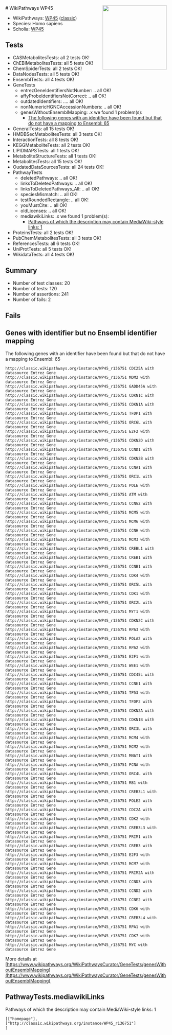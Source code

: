 <img style="float: right; width: 200px" src="https://upload.wikimedia.org/wikipedia/commons/thumb/8/83/Wplogo_with_text_500.png/640px-Wplogo_with_text_500.png" />
# WikiPathways WP45

* WikiPathways: [WP45](https://wikipathways.org/pathways/WP45) ([classic](https://classic.wikipathways.org/instance/WP45))
* Species: Homo sapiens
* Scholia: [WP45](https://scholia.toolforge.org/wikipathways/WP45)
## Tests
* CASMetabolitesTests: all 2 tests OK!
* ChEBIMetabolitesTests: all 5 tests OK!
* ChemSpiderTests: all 2 tests OK!
* DataNodesTests: all 5 tests OK!
* EnsemblTests: all 4 tests OK!
* GeneTests
    * entrezGeneIdentifiersNotNumber: .. all OK!
    * affyProbeIdentifiersNotCorrect: .. all OK!
    * outdatedIdentifiers: .... all OK!
    * nonNumericHGNCAccessionNumbers: .. all OK!
    * genesWithoutEnsemblMapping: .x we found 1 problem(s):
        * [The following genes with an identifier have been found but that do not have a mapping to Ensembl: 65](#c4e543ad)
* GeneralTests: all 15 tests OK!
* HMDBSecMetabolitesTests: all 3 tests OK!
* InteractionTests: all 8 tests OK!
* KEGGMetaboliteTests: all 2 tests OK!
* LIPIDMAPSTests: all 1 tests OK!
* MetaboliteStructureTests: all 1 tests OK!
* MetabolitesTests: all 15 tests OK!
* OudatedDataSourcesTests: all 24 tests OK!
* PathwayTests
    * deletedPathways: .. all OK!
    * linksToDeletedPathways: .. all OK!
    * linksToDeletedPathways_All: .. all OK!
    * speciesMismatch: .. all OK!
    * testRoundedRectangle: .. all OK!
    * youMustCite: .. all OK!
    * oldLicenses: .. all OK!
    * mediawikiLinks: .x we found 1 problem(s):
        * [Pathways of which the description may contain MediaWiki-style links: 1](#da69cf45)
* ProteinsTests: all 2 tests OK!
* PubChemMetabolitesTests: all 3 tests OK!
* ReferencesTests: all 6 tests OK!
* UniProtTests: all 5 tests OK!
* WikidataTests: all 4 tests OK!


## Summary

* Number of test classes: 20
* Number of tests: 120
* Number of assertions: 241
* Number of fails: 2

## Fails

<a name="c4e543ad" />

## Genes with identifier but no Ensembl identifier mapping

The following genes with an identifier have been found but that do not have a mapping to Ensembl: 65
```
http://classic.wikipathways.org/instance/WP45_r136751 CDC25A with datasource Entrez Gene
http://classic.wikipathways.org/instance/WP45_r136751 MDM2 with datasource Entrez Gene
http://classic.wikipathways.org/instance/WP45_r136751 GADD45A with datasource Entrez Gene
http://classic.wikipathways.org/instance/WP45_r136751 CDKN1C with datasource Entrez Gene
http://classic.wikipathways.org/instance/WP45_r136751 CDKN1A with datasource Entrez Gene
http://classic.wikipathways.org/instance/WP45_r136751 TFDP1 with datasource Entrez Gene
http://classic.wikipathways.org/instance/WP45_r136751 ORC6L with datasource Entrez Gene
http://classic.wikipathways.org/instance/WP45_r136751 E2F2 with datasource Entrez Gene
http://classic.wikipathways.org/instance/WP45_r136751 CDKN2D with datasource Entrez Gene
http://classic.wikipathways.org/instance/WP45_r136751 CCND1 with datasource Entrez Gene
http://classic.wikipathways.org/instance/WP45_r136751 CDKN2B with datasource Entrez Gene
http://classic.wikipathways.org/instance/WP45_r136751 CCNA1 with datasource Entrez Gene
http://classic.wikipathways.org/instance/WP45_r136751 ORC1L with datasource Entrez Gene
http://classic.wikipathways.org/instance/WP45_r136751 POLE with datasource Entrez Gene
http://classic.wikipathways.org/instance/WP45_r136751 ATM with datasource Entrez Gene
http://classic.wikipathways.org/instance/WP45_r136751 CCNG2 with datasource Entrez Gene
http://classic.wikipathways.org/instance/WP45_r136751 MCM5 with datasource Entrez Gene
http://classic.wikipathways.org/instance/WP45_r136751 MCM6 with datasource Entrez Gene
http://classic.wikipathways.org/instance/WP45_r136751 CCNH with datasource Entrez Gene
http://classic.wikipathways.org/instance/WP45_r136751 MCM3 with datasource Entrez Gene
http://classic.wikipathways.org/instance/WP45_r136751 CREBL1 with datasource Entrez Gene
http://classic.wikipathways.org/instance/WP45_r136751 CREB1 with datasource Entrez Gene
http://classic.wikipathways.org/instance/WP45_r136751 CCNB1 with datasource Entrez Gene
http://classic.wikipathways.org/instance/WP45_r136751 CDK4 with datasource Entrez Gene
http://classic.wikipathways.org/instance/WP45_r136751 ORC5L with datasource Entrez Gene
http://classic.wikipathways.org/instance/WP45_r136751 CDK1 with datasource Entrez Gene
http://classic.wikipathways.org/instance/WP45_r136751 ORC2L with datasource Entrez Gene
http://classic.wikipathways.org/instance/WP45_r136751 MYT1 with datasource Entrez Gene
http://classic.wikipathways.org/instance/WP45_r136751 CDKN2C with datasource Entrez Gene
http://classic.wikipathways.org/instance/WP45_r136751 RPA3 with datasource Entrez Gene
http://classic.wikipathways.org/instance/WP45_r136751 POLA2 with datasource Entrez Gene
http://classic.wikipathways.org/instance/WP45_r136751 RPA2 with datasource Entrez Gene
http://classic.wikipathways.org/instance/WP45_r136751 E2F1 with datasource Entrez Gene
http://classic.wikipathways.org/instance/WP45_r136751 WEE1 with datasource Entrez Gene
http://classic.wikipathways.org/instance/WP45_r136751 CDC45L with datasource Entrez Gene
http://classic.wikipathways.org/instance/WP45_r136751 CCNE1 with datasource Entrez Gene
http://classic.wikipathways.org/instance/WP45_r136751 TP53 with datasource Entrez Gene
http://classic.wikipathways.org/instance/WP45_r136751 TFDP2 with datasource Entrez Gene
http://classic.wikipathways.org/instance/WP45_r136751 CDKN2A with datasource Entrez Gene
http://classic.wikipathways.org/instance/WP45_r136751 CDKN1B with datasource Entrez Gene
http://classic.wikipathways.org/instance/WP45_r136751 ORC3L with datasource Entrez Gene
http://classic.wikipathways.org/instance/WP45_r136751 MCM4 with datasource Entrez Gene
http://classic.wikipathways.org/instance/WP45_r136751 MCM2 with datasource Entrez Gene
http://classic.wikipathways.org/instance/WP45_r136751 MNAT1 with datasource Entrez Gene
http://classic.wikipathways.org/instance/WP45_r136751 PCNA with datasource Entrez Gene
http://classic.wikipathways.org/instance/WP45_r136751 ORC4L with datasource Entrez Gene
http://classic.wikipathways.org/instance/WP45_r136751 RB1 with datasource Entrez Gene
http://classic.wikipathways.org/instance/WP45_r136751 CREB3L1 with datasource Entrez Gene
http://classic.wikipathways.org/instance/WP45_r136751 POLE2 with datasource Entrez Gene
http://classic.wikipathways.org/instance/WP45_r136751 CDC2A with datasource Entrez Gene
http://classic.wikipathways.org/instance/WP45_r136751 CDK2 with datasource Entrez Gene
http://classic.wikipathways.org/instance/WP45_r136751 CREB3L3 with datasource Entrez Gene
http://classic.wikipathways.org/instance/WP45_r136751 PRIM1 with datasource Entrez Gene
http://classic.wikipathways.org/instance/WP45_r136751 CREB3 with datasource Entrez Gene
http://classic.wikipathways.org/instance/WP45_r136751 E2F3 with datasource Entrez Gene
http://classic.wikipathways.org/instance/WP45_r136751 MCM7 with datasource Entrez Gene
http://classic.wikipathways.org/instance/WP45_r136751 PRIM2A with datasource Entrez Gene
http://classic.wikipathways.org/instance/WP45_r136751 CCND3 with datasource Entrez Gene
http://classic.wikipathways.org/instance/WP45_r136751 CCND2 with datasource Entrez Gene
http://classic.wikipathways.org/instance/WP45_r136751 CCNE2 with datasource Entrez Gene
http://classic.wikipathways.org/instance/WP45_r136751 CDK6 with datasource Entrez Gene
http://classic.wikipathways.org/instance/WP45_r136751 CREB3L4 with datasource Entrez Gene
http://classic.wikipathways.org/instance/WP45_r136751 RPA1 with datasource Entrez Gene
http://classic.wikipathways.org/instance/WP45_r136751 CDK7 with datasource Entrez Gene
http://classic.wikipathways.org/instance/WP45_r136751 MYC with datasource Entrez Gene
```

More details at [https://www.wikipathways.org/WikiPathwaysCurator/GeneTests/genesWithoutEnsemblMapping](https://www.wikipathways.org/WikiPathwaysCurator/GeneTests/genesWithoutEnsemblMapping)

<a name="da69cf45" />

## PathwayTests.mediawikiLinks

Pathways of which the description may contain MediaWiki-style links: 1
```
[["homepage"],
["http://classic.wikipathways.org/instance/WP45_r136751"]
]
```

